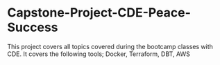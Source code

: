 # Capstone-Project-CDE-Peace-Success
This project covers all topics covered during the bootcamp classes with CDE. It covers the following tools; Docker, Terraform, DBT, AWS
